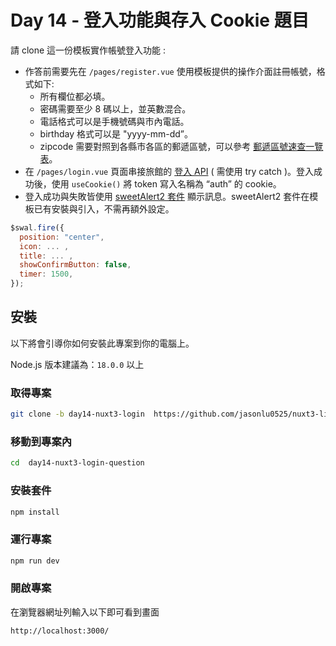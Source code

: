 # Day 14 - 登入功能與存入 Cookie 題目

請 clone 這一份模板實作帳號登入功能 :

- 作答前需要先在 `/pages/register.vue` 使用模板提供的操作介面註冊帳號，格式如下:
  - 所有欄位都必填。
  - 密碼需要至少 8 碼以上，並英數混合。
  - 電話格式可以是手機號碼與市內電話。
  - birthday 格式可以是 "yyyy-mm-dd”。
  - zipcode 需要對照到各縣市各區的郵遞區號，可以參考 [郵遞區號速查一覽表](https://c2e.ezbox.idv.tw/zipcode.php)。
- 在 `/pages/login.vue` 頁面串接旅館的 [登入 API](https://todolist-api.hexschool.io/doc/#/%E4%BD%BF%E7%94%A8%E8%80%85/post_users_sign_in) ( 需使用 try catch )。登入成功後，使用 `useCookie()` 將 token 寫入名稱為 “auth” 的 cookie。
- 登入成功與失敗皆使用 [sweetAlert2 套件](https://sweetalert2.github.io/) 顯示訊息。sweetAlert2 套件在模板已有安裝與引入，不需再額外設定。

```jsx
$swal.fire({
  position: "center",
  icon: ... ,
  title: ... ,
  showConfirmButton: false,
  timer: 1500,
});
```

## 安裝

以下將會引導你如何安裝此專案到你的電腦上。

Node.js 版本建議為：`18.0.0` 以上

### 取得專案

```bash
git clone -b day14-nuxt3-login  https://github.com/jasonlu0525/nuxt3-live-question.git day14-nuxt3-login-question
```

### 移動到專案內

```bash
cd  day14-nuxt3-login-question
```

### 安裝套件

```bash
npm install
```

### 運行專案

```bash
npm run dev
```

### 開啟專案

在瀏覽器網址列輸入以下即可看到畫面

```bash
http://localhost:3000/
```
